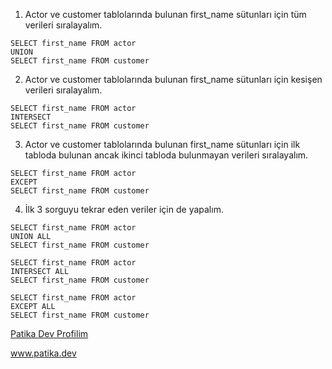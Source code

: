 1. Actor ve customer tablolarında bulunan first_name sütunları için tüm verileri sıralayalım.
```
SELECT first_name FROM actor
UNION
SELECT first_name FROM customer
```

2. Actor ve customer tablolarında bulunan first_name sütunları için kesişen verileri sıralayalım. 
```
SELECT first_name FROM actor
INTERSECT
SELECT first_name FROM customer
```

3. Actor ve customer tablolarında bulunan first_name sütunları için ilk tabloda bulunan ancak ikinci tabloda bulunmayan verileri sıralayalım.

```
SELECT first_name FROM actor
EXCEPT
SELECT first_name FROM customer	
```

4. İlk 3 sorguyu tekrar eden veriler için de yapalım.
```
SELECT first_name FROM actor
UNION ALL
SELECT first_name FROM customer	
```
```
SELECT first_name FROM actor
INTERSECT ALL
SELECT first_name FROM customer
```
```
SELECT first_name FROM actor
EXCEPT ALL
SELECT first_name FROM customer	
```

[Patika Dev Profilim](https://app.patika.dev/adamblue)

www.patika.dev
